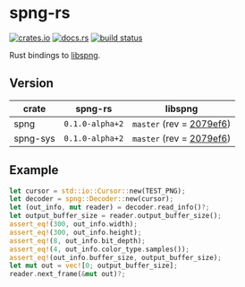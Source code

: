 # spng-rs

[![crates.io](https://img.shields.io/crates/v/spng.svg)](https://crates.io/crates/spng)
[![docs.rs](https://docs.rs/spng/badge.svg)](https://docs.rs/spng)
[![build status](https://dev.azure.com/aloucks/aloucks/_apis/build/status/aloucks.spng-rs?branchName=master)](https://dev.azure.com/aloucks/aloucks/_build/latest?definitionId=5&branchName=master)

Rust bindings to [libspng].

## Version

| crate    | spng-rs  | libspng |
| -------- | -------- | ------- |
| spng     |  `0.1.0-alpha+2` | `master` (rev = [2079ef6]) |
| spng-sys |  `0.1.0-alpha+2` | `master` (rev = [2079ef6]) |

## Example

```rust
let cursor = std::io::Cursor::new(TEST_PNG);
let decoder = spng::Decoder::new(cursor);
let (out_info, mut reader) = decoder.read_info()?;
let output_buffer_size = reader.output_buffer_size();
assert_eq!(300, out_info.width);
assert_eq!(300, out_info.height);
assert_eq!(8, out_info.bit_depth);
assert_eq!(4, out_info.color_type.samples());
assert_eq!(out_info.buffer_size, output_buffer_size);
let mut out = vec![0; output_buffer_size];
reader.next_frame(&mut out)?;
```

[libspng]: https://libspng.org

[2079ef6]: https://github.com/randy408/libspng/tree/2079ef6f223feea2570b537c047c9140a5b72551